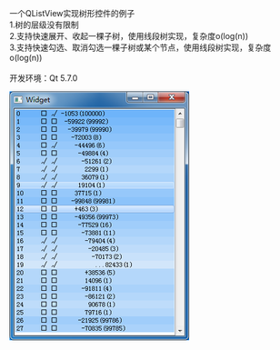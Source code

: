 一个QListView实现树形控件的例子<br/>
1.树的层级没有限制<br/>
2.支持快速展开、收起一棵子树，使用线段树实现，复杂度o(log(n))<br/>
3.支持快速勾选、取消勾选一棵子树或某个节点，使用线段树实现，复杂度o(log(n))<br/>
<br/>
开发环境：Qt 5.7.0<br/>

![screenshot](pic/screenshot.png)<br/>
